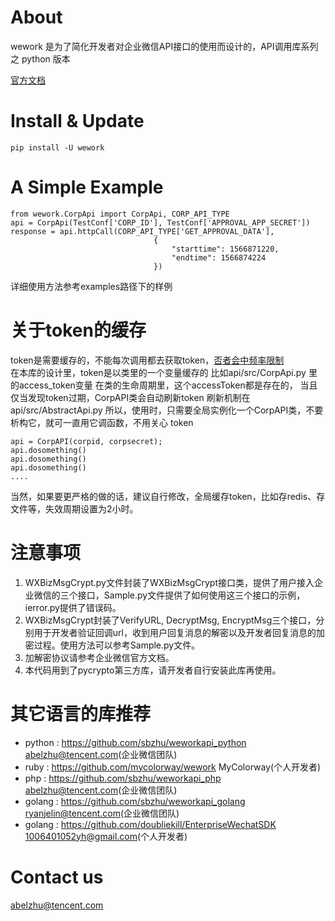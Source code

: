 
# About

wework 是为了简化开发者对企业微信API接口的使用而设计的，API调用库系列之 python 版本    

[官方文档](https://work.weixin.qq.com/api/doc)

# Install & Update

```
pip install -U wework
```

# A Simple Example

```
from wework.CorpApi import CorpApi, CORP_API_TYPE
api = CorpApi(TestConf['CORP_ID'], TestConf['APPROVAL_APP_SECRET'])
response = api.httpCall(CORP_API_TYPE['GET_APPROVAL_DATA'],
                                {
                                    "starttime": 1566871220,
                                    "endtime": 1566874224
                                })
```

详细使用方法参考examples路径下的样例

# 关于token的缓存

token是需要缓存的，不能每次调用都去获取token，[否者会中频率限制](https://work.weixin.qq.com/api/doc#10013/%E7%AC%AC%E5%9B%9B%E6%AD%A5%EF%BC%9A%E7%BC%93%E5%AD%98%E5%92%8C%E5%88%B7%E6%96%B0access_token)  
在本库的设计里，token是以类里的一个变量缓存的
比如api/src/CorpApi.py 里的access_token变量
在类的生命周期里，这个accessToken都是存在的， 当且仅当发现token过期，CorpAPI类会自动刷新token
刷新机制在 api/src/AbstractApi.py
所以，使用时，只需要全局实例化一个CorpAPI类，不要析构它，就可一直用它调函数，不用关心 token  
```
api = CorpAPI(corpid, corpsecret);
api.dosomething()
api.dosomething()
api.dosomething()
....
```
当然，如果要更严格的做的话，建议自行修改，全局缓存token，比如存redis、存文件等，失效周期设置为2小时。

# 注意事项

1. WXBizMsgCrypt.py文件封装了WXBizMsgCrypt接口类，提供了用户接入企业微信的三个接口，Sample.py文件提供了如何使用这三个接口的示例，ierror.py提供了错误码。
2. WXBizMsgCrypt封装了VerifyURL, DecryptMsg, EncryptMsg三个接口，分别用于开发者验证回调url，收到用户回复消息的解密以及开发者回复消息的加密过程。使用方法可以参考Sample.py文件。
3. 加解密协议请参考企业微信官方文档。
4. 本代码用到了pycrypto第三方库，请开发者自行安装此库再使用。

# 其它语言的库推荐

* python : https://github.com/sbzhu/weworkapi_python  abelzhu@tencent.com(企业微信团队)
* ruby : https://github.com/mycolorway/wework  MyColorway(个人开发者)
* php : https://github.com/sbzhu/weworkapi_php  abelzhu@tencent.com(企业微信团队)
* golang : https://github.com/sbzhu/weworkapi_golang  ryanjelin@tencent.com(企业微信团队)
* golang : https://github.com/doubliekill/EnterpriseWechatSDK  1006401052yh@gmail.com(个人开发者)


# Contact us
abelzhu@tencent.com
